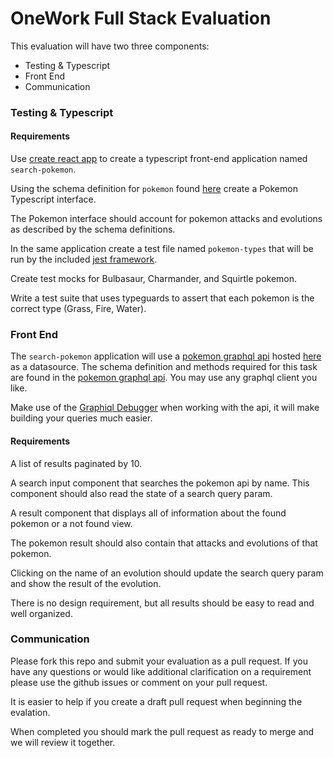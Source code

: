 # OneWork Full Stack Evaluation

This evaluation will have two three components:

- Testing & Typescript
- Front End
- Communication

### Testing & Typescript

#### Requirements

Use [create react app](https://reactjs.org/docs/create-a-new-react-app.html) to create a typescript front-end application named `search-pokemon`.

Using the schema definition for `pokemon` found [here](https://wayfair.github.io/dociql/#definition-Pokemon) create a Pokemon Typescript interface.

The Pokemon interface should account for pokemon attacks and evolutions as described by the schema definitions.

In the same application create a test file named `pokemon-types` that will be run by the included [jest framework](https://jestjs.io/).

Create test mocks for Bulbasaur, Charmander, and Squirtle pokemon.

Write a test suite that uses typeguards to assert that each pokemon is the correct type (Grass, Fire, Water).


### Front End

The `search-pokemon` application will use a [pokemon graphql api](https://wayfair.github.io/dociql/) hosted [here](https://graphql-pokemon2.vercel.app) as a datasource. The schema definition and methods required for this task are found in the [pokemon graphql api](https://wayfair.github.io/dociql/). You may use any graphql client you like.

Make use of the [Graphiql Debugger](https://graphql-pokemon2.vercel.app) when working with the api, it will make building your queries much easier.

#### Requirements

A list of results paginated by 10. 

A search input component that searches the pokemon api by name. This component should also read the state of a search query param.

A result component that displays all of information about the found pokemon or a not found view.

The pokemon result should also contain that attacks and evolutions of that pokemon.

Clicking on the name of an evolution should update the search query param and show the result of the evolution.

There is no design requirement, but all results should be easy to read and well organized.

### Communication

Please fork this repo and submit your evaluation as a pull request. If you have any questions or would like additional clarification on a requirement please use the github issues or comment on your pull request.

It is easier to help if you create a draft pull request when beginning the evalation.

When completed you should mark the pull request as ready to merge and we will review it together.







